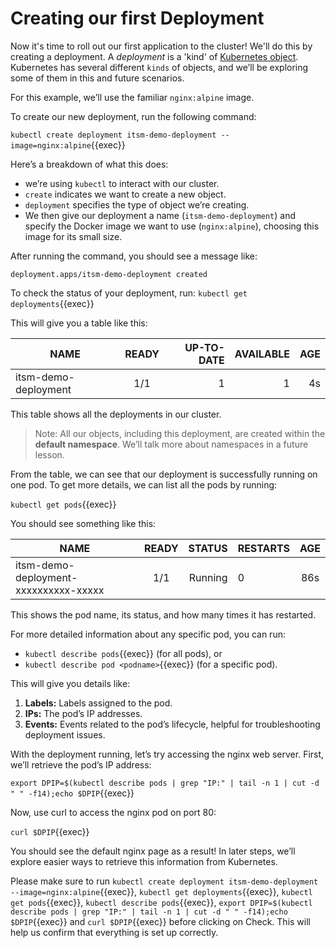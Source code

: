 # Creating our first Deployment

Now it's time to roll out our first application to the cluster! We'll do this by creating a deployment. A *deployment* is a 'kind' of [Kubernetes object](https://kubernetes.io/docs/concepts/overview/working-with-objects/kubernetes-objects/). Kubernetes has several different `kinds` of objects, and we’ll be exploring some of them in this and future scenarios.

For this example, we’ll use the familiar `nginx:alpine` image.

To create our new deployment, run the following command:

`kubectl create deployment itsm-demo-deployment --image=nginx:alpine`{{exec}}

Here’s a breakdown of what this does:

* we’re using `kubectl` to interact with our cluster.
* `create` indicates we want to create a new object.
* `deployment` specifies the type of object we’re creating.
* We then give our deployment a name (`itsm-demo-deployment`) and specify the Docker image we want to use (`nginx:alpine`), choosing this image for its small size.

After running the command, you should see a message like:

```
deployment.apps/itsm-demo-deployment created
```

To check the status of your deployment, run: `kubectl get deployments`{{exec}}

This will give you a table like this:

| NAME                  | READY | UP-TO-DATE  | AVAILABLE | AGE | 
| --------------------- |:-----:| -----------:| ---------:| ---:|
| itsm-demo-deployment  |  1/1  | 1           | 1         |  4s |

This table shows all the deployments in our cluster.

> Note: All our objects, including this deployment, are created within the **default namespace**. We’ll talk more about namespaces in a future lesson.

From the table, we can see that our deployment is successfully running on one pod. To get more details, we can list all the pods by running:

`kubectl get pods`{{exec}}

You should see something like this:

| NAME                                    | READY | STATUS  | RESTARTS |  AGE | 
| --------------------------------------- |:-----:| -------:| :--------| :---:|
| itsm-demo-deployment-xxxxxxxxxx-xxxxx   |  1/1  | Running | 0        |  86s |

This shows the pod name, its status, and how many times it has restarted.

For more detailed information about any specific pod, you can run:

* `kubectl describe pods`{{exec}} (for all pods), or
* `kubectl describe pod <podname>`{{exec}} (for a specific pod).

This will give you details like:

1. **Labels:** Labels assigned to the pod.
2. **IPs:** The pod’s IP addresses.
3. **Events:** Events related to the pod’s lifecycle, helpful for troubleshooting deployment issues.

With the deployment running, let’s try accessing the nginx web server. First, we’ll retrieve the pod’s IP address:

`export DPIP=$(kubectl describe pods | grep "IP:" | tail -n 1 | cut -d " " -f14);echo $DPIP`{{exec}}

Now, use curl to access the nginx pod on port 80:

`curl $DPIP`{{exec}}

You should see the default nginx page as a result! In later steps, we’ll explore easier ways to retrieve this information from Kubernetes.

Please make sure to run `kubectl create deployment itsm-demo-deployment --image=nginx:alpine`{{exec}}, `kubectl get deployments`{{exec}}, `kubectl get pods`{{exec}}, `kubectl describe pods`{{exec}}, `export DPIP=$(kubectl describe pods | grep "IP:" | tail -n 1 | cut -d " " -f14);echo $DPIP`{{exec}} and `curl $DPIP`{{exec}} before clicking on Check. This will help us confirm that everything is set up correctly.